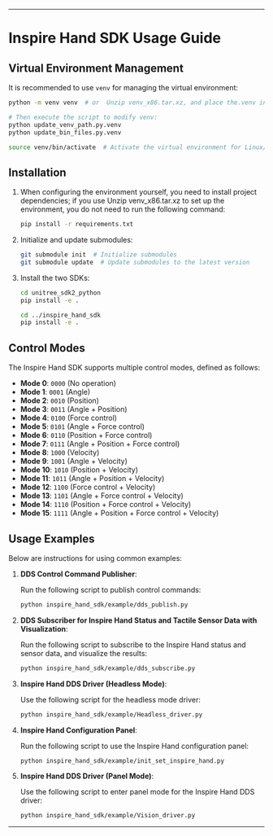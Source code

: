 
---

# Inspire Hand SDK Usage Guide

## Virtual Environment Management

It is recommended to use `venv` for managing the virtual environment:

```bash
python -m venv venv  # or  Unzip venv_x86.tar.xz, and place the.venv in inspire_hand_ws/.venv

# Then execute the script to modify venv:
python update_venv_path.py.venv
python update_bin_files.py.venv 

source venv/bin/activate  # Activate the virtual environment for Linux/MacOS

```

## Installation

1. When configuring the environment yourself, you need to install project dependencies; if you use Unzip venv_x86.tar.xz to set up the environment, you do not need to run the following command:

    ```bash
    pip install -r requirements.txt
    ```

2. Initialize and update submodules:

    ```bash
    git submodule init  # Initialize submodules
    git submodule update  # Update submodules to the latest version
    ```

3. Install the two SDKs:

    ```bash
    cd unitree_sdk2_python
    pip install -e .

    cd ../inspire_hand_sdk
    pip install -e .
    ```

## Control Modes

The Inspire Hand SDK supports multiple control modes, defined as follows:

- **Mode 0**: `0000` (No operation)
- **Mode 1**: `0001` (Angle)
- **Mode 2**: `0010` (Position)
- **Mode 3**: `0011` (Angle + Position)
- **Mode 4**: `0100` (Force control)
- **Mode 5**: `0101` (Angle + Force control)
- **Mode 6**: `0110` (Position + Force control)
- **Mode 7**: `0111` (Angle + Position + Force control)
- **Mode 8**: `1000` (Velocity)
- **Mode 9**: `1001` (Angle + Velocity)
- **Mode 10**: `1010` (Position + Velocity)
- **Mode 11**: `1011` (Angle + Position + Velocity)
- **Mode 12**: `1100` (Force control + Velocity)
- **Mode 13**: `1101` (Angle + Force control + Velocity)
- **Mode 14**: `1110` (Position + Force control + Velocity)
- **Mode 15**: `1111` (Angle + Position + Force control + Velocity)

## Usage Examples

Below are instructions for using common examples:

1. **DDS Control Command Publisher**:

    Run the following script to publish control commands:
    ```bash
    python inspire_hand_sdk/example/dds_publish.py
    ```

2. **DDS Subscriber for Inspire Hand Status and Tactile Sensor Data with Visualization**:

    Run the following script to subscribe to the Inspire Hand status and sensor data, and visualize the results:
    ```bash
    python inspire_hand_sdk/example/dds_subscribe.py
    ```

3. **Inspire Hand DDS Driver (Headless Mode)**:

    Use the following script for the headless mode driver:
    ```bash
    python inspire_hand_sdk/example/Headless_driver.py
    ```

4. **Inspire Hand Configuration Panel**:

    Run the following script to use the Inspire Hand configuration panel:
    ```bash
    python inspire_hand_sdk/example/init_set_inspire_hand.py
    ```

5. **Inspire Hand DDS Driver (Panel Mode)**:

    Use the following script to enter panel mode for the Inspire Hand DDS driver:
    ```bash
    python inspire_hand_sdk/example/Vision_driver.py
    ```

---
